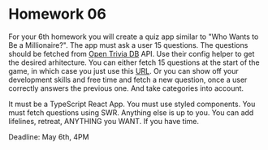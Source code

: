 # Homework 06

For your 6th homework you will create a quiz app similar to "Who Wants to Be a Millionaire?". The app must ask a user 15 questions. The questions should be fetched from [Open Trivia DB](https://opentdb.com/api_config.php) API. Use their config helper to get the desired arhitecture. You can either fetch 15 questions at the start of the game, in which case you just use this [URL](https://opentdb.com/api.php?amount=15). Or you can show off your development skills and free time and fetch a new question, once a user correctly answers the previous one. And take categories into account.

It must be a TypeScript React App. You must use styled components. You must fetch questions using SWR. Anything else is up to you. You can add lifelines, retreat, ANYTHING you WANT. If you have time.

Deadline: May 6th, 4PM